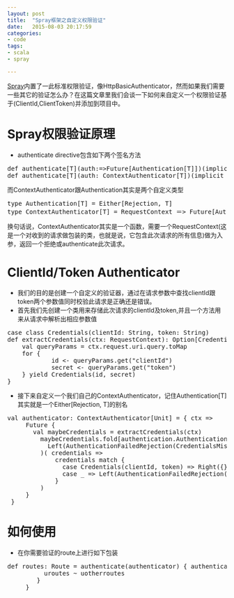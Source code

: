 ```yaml
---
layout: post
title:  "Spray框架之自定义权限验证"
date:   2015-08-03 20:17:59
categories: 
- code 
tags:
- scala
- spray

---
```

[Spray](http://spray.io/)内置了一此标准权限验证，像HttpBasicAuthenticator，然而如果我们需要一些其它的验证怎么办？在这篇文章里我们会谈一下如何来自定义一个权限验证基于(ClientId,ClientToken)并添加到项目中。

# Spray权限验证原理
* authenticate directive包含如下两个签名方法
<pre>
def authenticate[T](auth:=>Future[Authentication[T]])(implicit executor: ExecutionContext): Directive1[T]
def authenticate[T](auth: ContextAuthenticator[T])(implicit executor: ExecutionContext): Directive1[T]</pre>
而ContextAuthenticator跟Authentication其实是两个自定义类型
<pre>type Authentication[T] = Either[Rejection, T]
type ContextAuthenticator[T] = RequestContext ＝> Future[Authentication[T]]</pre>
换句话说，ContextAuthenticator其实是一个函数，需要一个RequestContext(这是一个对收到的请求做包装的类，也就是说，它包含此次请求的所有信息)做为入参，返回一个拒绝或authenticate此次请求。

# ClientId/Token Authenticator
* 我们的目的是创建一个自定义的验证器，通过在请求参数中查找clientId跟token两个参数值同时校验此请求是正确还是错误。
* 首先我们先创建一个类用来存储此次请求的clientId及token,并且一个方法用来从请求中解析出相应参数值
<pre>case class Credentials(clientId: String, token: String)
def extractCredentials(ctx: RequestContext): Option[Credentials] = {
	val queryParams = ctx.request.uri.query.toMap
  	for {
    	    id <- queryParams.get("clientId")
    	    secret <- queryParams.get("token")
  	} yield Credentials(id, secret)
}</pre>
* 接下来自定义一个我们自己的ContextAuthenticator，记住Authentication[T]其实就是一个Either[Rejection, T]的别名
<pre>val authenticator: ContextAuthenticator[Unit] = { ctx =>
     Future {
       val maybeCredentials = extractCredentials(ctx)
         maybeCredentials.fold[authentication.Authentication[Unit]](
           Left(AuthenticationFailedRejection(CredentialsMissing, List()))
         )( credentials =>
             credentials match {
               case Credentials(clientId, token) => Right({})
               case _ => Left(AuthenticationFailedRejection(CredentialsRejected, List()))
             }
         )
     }
 }</pre>
 
# 如何使用
* 在你需要验证的route上进行如下包装
<pre>def routes: Route = authenticate(authenticator) { authenticated =>
          uroutes ~ uotherroutes
        }
     }</pre>
 




